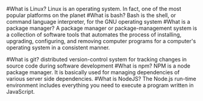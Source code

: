 #What is Linux?
    Linux is an operating system. In fact, one of the most popular platforms on the planet
#What is bash?
    Bash is the shell, or command language interpreter, for the GNU operating system
#What is a package manager?
    A package manager or package-management system is a collection of software tools that automates the process of installing, upgrading, configuring, and removing computer programs for a computer's operating system in a consistent manner.

#What is git?
    distributed version-control system for tracking changes in source code during software development
#What is npm?
    NPM is a node package manager. It is basically used for managing dependencies of various server side dependencies.
#What is NodeJS?
    The Node.js run-time environment includes everything you need to execute a program written in JavaScript.